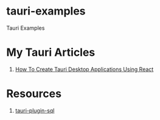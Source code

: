 # tauri-examples

Tauri Examples

# My Tauri Articles

1. [How To Create Tauri Desktop Applications Using React](https://medium.com/geekculture/how-to-create-tauri-desktop-applications-using-react-8541e42b1f22)

# Resources

1. [tauri-plugin-sql](https://github.com/tauri-apps/tauri-plugin-sql)
